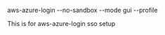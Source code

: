 aws-azure-login --no-sandbox --mode gui --profile <profilename>

This is for aws-azure-login sso setup
